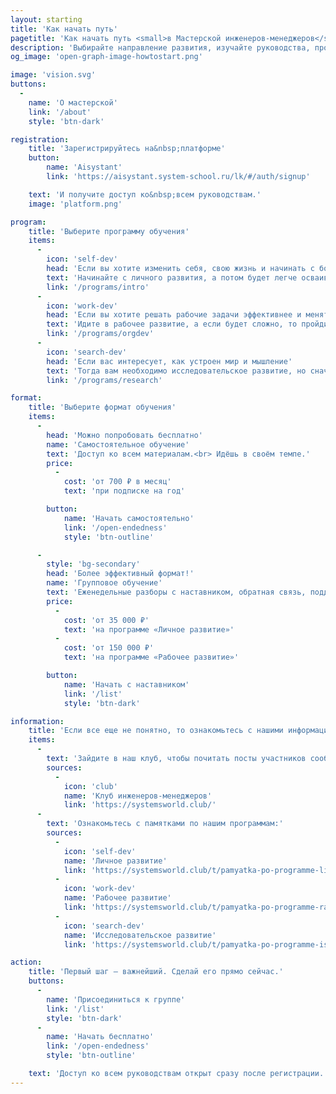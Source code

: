```yaml
---
layout: starting
title: 'Как начать путь'
pagetitle: 'Как начать путь <small>в Мастерской инженеров‑менеджеров</small>'
description: 'Выбирайте направление развития, изучайте руководства, проходите стажировки и становитесь частью сообщества инженеров-менеджеров.'
og_image: 'open-graph-image-howtostart.png'

image: 'vision.svg'
buttons:
  -
    name: 'О мастерской'
    link: '/about'
    style: 'btn-dark'

registration:
    title: 'Зарегистрируйтесь на&nbsp;платформе'
    button:
        name: 'Aisystant'
        link: 'https://aisystant.system-school.ru/lk/#/auth/signup'

    text: 'И получите доступ ко&nbsp;всем руководствам.'
    image: 'platform.png'

program:
    title: 'Выберите программу обучения'
    items:
      -
        icon: 'self-dev'
        head: 'Если вы хотите изменить себя, свою жизнь и начинать с более простого'
        text: 'Начинайте с личного развития, а потом будет легче осваивать рабочее развитие. Рекомендуется начать с руководства «Системное саморазвитие».'
        link: '/programs/intro'
      -
        icon: 'work-dev'
        head: 'Если вы хотите решать рабочие задачи эффективнее и менять окружение'
        text: 'Идите в рабочее развитие, а если будет сложно, то пройдите личное развитие. Рекомендуется начать с руководства «Рациональная работа».'
        link: '/programs/orgdev'
      -
        icon: 'search-dev'
        head: 'Если вас интересует, как устроен мир и мышление'
        text: 'Тогда вам необходимо исследовательское развитие, но сначала обязательно пройти рабочее развитие.'
        link: '/programs/research'

format:
    title: 'Выберите формат обучения'
    items:
      -
        head: 'Можно попробовать бесплатно'
        name: 'Самостоятельное обучение'
        text: 'Доступ ко всем материалам.<br> Идёшь в своём темпе.'
        price:
          -
            cost: 'от 700 ₽ в месяц'
            text: 'при подписке на год'

        button:
            name: 'Начать самостоятельно'
            link: '/open-endedness'
            style: 'btn-outline'

      -
        style: 'bg-secondary'
        head: 'Более эффективный формат!'
        name: 'Групповое обучение'
        text: 'Еженедельные разборы c наставником, обратная связь, поддержка в сообществе.'
        price:
          -
            cost: 'от 35 000 ₽'
            text: 'на программе «Личное развитие»'
          -
            cost: 'от 150 000 ₽'
            text: 'на программе «Рабочее развитие»'

        button:
            name: 'Начать с наставником'
            link: '/list'
            style: 'btn-dark'

information:
    title: 'Если все еще не понятно, то ознакомьтесь с нашими информационными ресурсами'
    items:
      -
        text: 'Зайдите в наш клуб, чтобы почитать посты участников сообщества:'
        sources:
          -
            icon: 'club'
            name: 'Клуб инженеров‑менеджеров'
            link: 'https://systemsworld.club/'
      -
        text: 'Ознакомьтесь с памятками по нашим программам:'
        sources:
          -
            icon: 'self-dev'
            name: 'Личное развитие'
            link: 'https://systemsworld.club/t/pamyatka-po-programme-lichnogo-razvitiya/25981'
          -
            icon: 'work-dev'
            name: 'Рабочее развитие'
            link: 'https://systemsworld.club/t/pamyatka-po-programme-rabochego-razvitiya-inzhenerov-menedzherov-mim/25895'
          -
            icon: 'search-dev'
            name: 'Исследовательское развитие'
            link: 'https://systemsworld.club/t/pamyatka-po-programme-issledovatelskogo-razvitiya-inzhenerov-menedzherov-mim/25978'

action:
    title: 'Первый шаг – важнейший. Сделай его прямо сейчас.'
    buttons:
      -
        name: 'Присоединиться к группе'
        link: '/list'
        style: 'btn-dark'
      -
        name: 'Начать бесплатно'
        link: '/open-endedness'
        style: 'btn-outline'

    text: 'Доступ ко всем руководствам открыт сразу после регистрации.'
---
```

